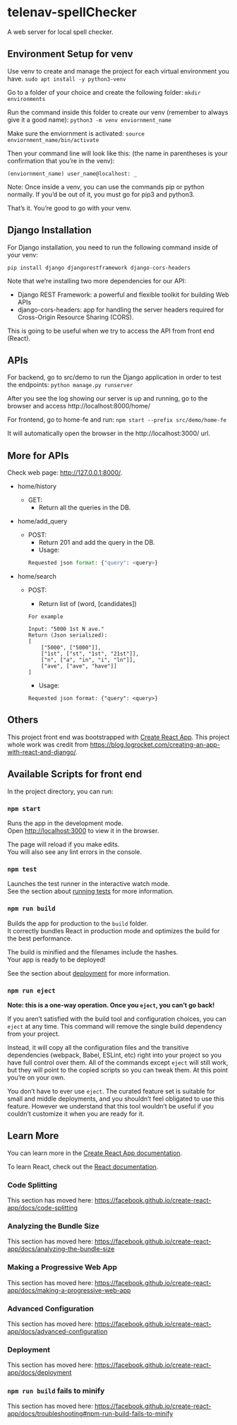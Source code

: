 # telenav-spellChecker

A web server for local spell checker. 


## Environment Setup for venv

Use venv to create and manage the project for each virtual environment you have.
`sudo apt install -y python3-venv`

Go to a folder of your choice and create the following folder:
`mkdir environments`

Run the command inside this folder to create our venv (remember to always give it a good name):
`python3 -m venv enviornment_name`

Make sure the enviornment is activated:
`source enviornment_name/bin/activate`

Then your command line will look like this: (the name in parentheses is your confirmation that you’re in the venv):

`(enviornment_name) user_name@localhost: _`

Note: Once inside a venv, you can use the commands pip or python normally. If you’d be out of it, you must go for pip3 and python3.

That’s it. You’re good to go with your venv.

## Django Installation
For Django installation, you need to run the following command inside of your venv:

`pip install django djangorestframework django-cors-headers`

Note that we’re installing two more dependencies for our API:
- Django REST Framework: a powerful and flexible toolkit for building Web APIs
- django-cors-headers: app for handling the server headers required for Cross-Origin Resource Sharing (CORS).

This is going to be useful when we try to access the API from front end (React).

## APIs
For backend, go to src/demo to run the Django application in order to test the endpoints:
`python manage.py runserver`

After you see the log showing our server is up and running, go to the browser and access http://localhost:8000/home/

For frontend, go to home-fe and run:
`npm start --prefix src/demo/home-fe`

It will automatically open the browser in the http://localhost:3000/ url. 


## More for APIs

Check web page: http://127.0.0.1:8000/.

* home/history
    * GET:
        * Return all the queries in the DB.

* home/add_query
    * POST:
        * Return 201 and add the query in the DB.
        * Usage:  
        ```py
        Requested json format: {"query": <query>}
        ```

* home/search
    * POST:
        * Return list of (word, [candidates])
        ```
        For example

        Input: "5000 1st N ave."
        Return (Json serialized): 
        [
            ["5000", ["5000"]],
            ["1st", ["st", "1st", "21st"]],
            ["n", ["a", "in", "i", "ln"]],
            ["ave", ["ave", "have"]]
        ]
        ```

        * Usage:  
        ```
        Requested json format: {"query": <query>}

## Others
This project front end was bootstrapped with [Create React App](https://github.com/facebook/create-react-app).
This project whole work was credit from https://blog.logrocket.com/creating-an-app-with-react-and-django/.

## Available Scripts for front end

In the project directory, you can run:

### `npm start`

Runs the app in the development mode.<br />
Open [http://localhost:3000](http://localhost:3000) to view it in the browser.

The page will reload if you make edits.<br />
You will also see any lint errors in the console.

### `npm test`

Launches the test runner in the interactive watch mode.<br />
See the section about [running tests](https://facebook.github.io/create-react-app/docs/running-tests) for more information.

### `npm run build`

Builds the app for production to the `build` folder.<br />
It correctly bundles React in production mode and optimizes the build for the best performance.

The build is minified and the filenames include the hashes.<br />
Your app is ready to be deployed!

See the section about [deployment](https://facebook.github.io/create-react-app/docs/deployment) for more information.

### `npm run eject`

**Note: this is a one-way operation. Once you `eject`, you can’t go back!**

If you aren’t satisfied with the build tool and configuration choices, you can `eject` at any time. This command will remove the single build dependency from your project.

Instead, it will copy all the configuration files and the transitive dependencies (webpack, Babel, ESLint, etc) right into your project so you have full control over them. All of the commands except `eject` will still work, but they will point to the copied scripts so you can tweak them. At this point you’re on your own.

You don’t have to ever use `eject`. The curated feature set is suitable for small and middle deployments, and you shouldn’t feel obligated to use this feature. However we understand that this tool wouldn’t be useful if you couldn’t customize it when you are ready for it.

## Learn More

You can learn more in the [Create React App documentation](https://facebook.github.io/create-react-app/docs/getting-started).

To learn React, check out the [React documentation](https://reactjs.org/).

### Code Splitting

This section has moved here: https://facebook.github.io/create-react-app/docs/code-splitting

### Analyzing the Bundle Size

This section has moved here: https://facebook.github.io/create-react-app/docs/analyzing-the-bundle-size

### Making a Progressive Web App

This section has moved here: https://facebook.github.io/create-react-app/docs/making-a-progressive-web-app

### Advanced Configuration

This section has moved here: https://facebook.github.io/create-react-app/docs/advanced-configuration

### Deployment

This section has moved here: https://facebook.github.io/create-react-app/docs/deployment

### `npm run build` fails to minify

This section has moved here: https://facebook.github.io/create-react-app/docs/troubleshooting#npm-run-build-fails-to-minify
